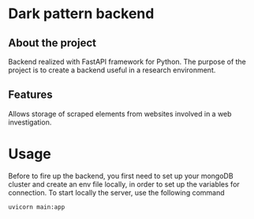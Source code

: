# Dark pattern backend 

## About the project
Backend realized with FastAPI framework for Python.
The purpose of the project is to create a backend useful in a research environment.


## Features
Allows storage of scraped elements from websites involved in a web investigation.
# Usage
Before to fire up the backend, you first need to set up your mongoDB cluster and create an env file locally, in order to set up the variables for connection.
To start locally the server, use the following command
```
uvicorn main:app
```


